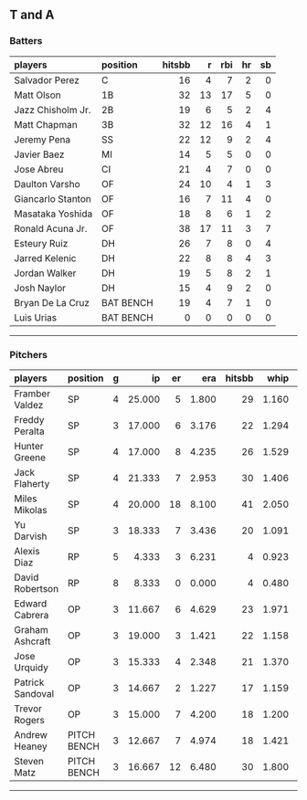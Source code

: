 ## T and A

### Batters

 
|players           |position  | hitsbb|  r| rbi| hr| sb| 
|:-----------------|:---------|------:|--:|---:|--:|--:| 
|Salvador Perez    |C         |     16|  4|   7|  2|  0| 
|Matt Olson        |1B        |     32| 13|  17|  5|  0| 
|Jazz Chisholm Jr. |2B        |     19|  6|   5|  2|  4| 
|Matt Chapman      |3B        |     32| 12|  16|  4|  1| 
|Jeremy Pena       |SS        |     22| 12|   9|  2|  4| 
|Javier Baez       |MI        |     14|  5|   5|  0|  0| 
|Jose Abreu        |CI        |     21|  4|   7|  0|  0| 
|Daulton Varsho    |OF        |     24| 10|   4|  1|  3| 
|Giancarlo Stanton |OF        |     16|  7|  11|  4|  0| 
|Masataka Yoshida  |OF        |     18|  8|   6|  1|  2| 
|Ronald Acuna Jr.  |OF        |     38| 17|  11|  3|  7| 
|Esteury Ruiz      |DH        |     26|  7|   8|  0|  4| 
|Jarred Kelenic    |DH        |     22|  8|   8|  4|  3| 
|Jordan Walker     |DH        |     19|  5|   8|  2|  1| 
|Josh Naylor       |DH        |     15|  4|   9|  2|  0| 
|Bryan De La Cruz  |BAT BENCH |     19|  4|   7|  1|  0| 
|Luis Urias        |BAT BENCH |      0|  0|   0|  0|  0| 


* * *

### Pitchers

 
|players          |position    |  g|     ip| er|   era| hitsbb|  whip| so|  w| sv| 
|:----------------|:-----------|--:|------:|--:|-----:|------:|-----:|--:|--:|--:| 
|Framber Valdez   |SP          |  4| 25.000|  5| 1.800|     29| 1.160| 25|  1|  0| 
|Freddy Peralta   |SP          |  3| 17.000|  6| 3.176|     22| 1.294| 19|  2|  0| 
|Hunter Greene    |SP          |  4| 17.000|  8| 4.235|     26| 1.529| 24|  0|  0| 
|Jack Flaherty    |SP          |  4| 21.333|  7| 2.953|     30| 1.406| 17|  1|  0| 
|Miles Mikolas    |SP          |  4| 20.000| 18| 8.100|     41| 2.050| 19|  0|  0| 
|Yu Darvish       |SP          |  3| 18.333|  7| 3.436|     20| 1.091| 20|  0|  0| 
|Alexis Diaz      |RP          |  5|  4.333|  3| 6.231|      4| 0.923|  9|  0|  2| 
|David Robertson  |RP          |  8|  8.333|  0| 0.000|      4| 0.480|  9|  0|  4| 
|Edward Cabrera   |OP          |  3| 11.667|  6| 4.629|     23| 1.971| 10|  0|  0| 
|Graham Ashcraft  |OP          |  3| 19.000|  3| 1.421|     22| 1.158| 17|  2|  0| 
|Jose Urquidy     |OP          |  3| 15.333|  4| 2.348|     21| 1.370| 13|  1|  0| 
|Patrick Sandoval |OP          |  3| 14.667|  2| 1.227|     17| 1.159| 10|  1|  0| 
|Trevor Rogers    |OP          |  3| 15.000|  7| 4.200|     18| 1.200| 16|  1|  0| 
|Andrew Heaney    |PITCH BENCH |  3| 12.667|  7| 4.974|     18| 1.421| 16|  1|  0| 
|Steven Matz      |PITCH BENCH |  3| 16.667| 12| 6.480|     30| 1.800| 17|  0|  0| 


* * *


